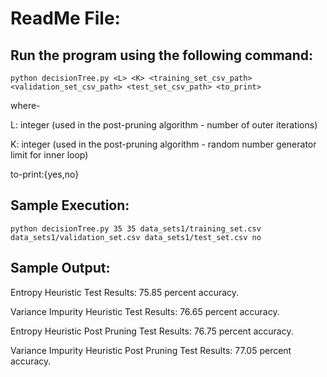 # **ReadMe File:**

## Run the program using the following command:

```vimscript
python decisionTree.py <L> <K> <training_set_csv_path> <validation_set_csv_path> <test_set_csv_path> <to_print>
```

where-

L: integer (used in the post-pruning algorithm - number of outer iterations)

K: integer (used in the post-pruning algorithm - random number generator limit for inner loop)

to-print:{yes,no}

## Sample Execution:

```
python decisionTree.py 35 35 data_sets1/training_set.csv data_sets1/validation_set.csv data_sets1/test_set.csv no
```

## Sample Output:

Entropy Heuristic Test Results: 75.85 percent accuracy.

Variance Impurity Heuristic Test Results: 76.65 percent accuracy.

Entropy Heuristic Post Pruning Test Results: 76.75 percent accuracy.

Variance Impurity Heuristic Post Pruning Test Results: 77.05 percent accuracy.
